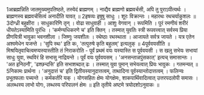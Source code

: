 

  
1आब्रह्मन्निति जातमुख्यमुपतिष्ठते, तस्येदं ब्राह्मणम् । नाद्यैव ब्राह्मणो ब्रह्मवर्चसी, अपि तु पुराऽपीत्यर्थः । ब्राह्मणस्य ब्रह्मवर्चसित्वं अनादीति यावत् ॥
2इषव्यः इषुषु साधुः । शूरः विक्रान्तः । महारथः रथचर्याकुशलः ॥
3दोग्ध्री बहुक्षीरा । साधुकारिणि तृन् । वोढा साधुवाही । आशुः वेगवान् । रूपमिति । पुरं रमणीयं शरीरं धीयतेऽस्यामिति पुरंधिः । 'कर्मण्यधिकरणे च' इति क्तिन् । तस्मात् युवतिः स्त्री रूपवत्त्वात् सर्वस्य प्रिया प्रीणयित्री भावुका भवनशीला । जिष्णुः जयशीलः । रथेष्ठाः रथस्थाता । आजायते सर्वत्र जायते । यत्र एतेन अश्वमेधेन यजन्ते । 'सुपि स्थः' इति कः, 'तत्पुरुषे कृति बहुलम्' इत्यलुक् ॥
4पूर्ववयसीति ॥ मिश्रयितृवाचित्वमप्यस्यास्तीति तं निराकरोति - पूर्वं प्रथमं वयः यस्यास्ति स पूर्ववयसी । स खलु सभेयः सभायां साधुः युवा, स्थविरं हि सभासु नाद्रियन्ते । पूर्वं वयः पूर्ववयसम् । 'अनसन्तान्नपुंसकात्' इत्यच् समासान्तः । 'अत इनिठनौ', 'ढश्छन्दसि' इति सभाशब्दात् ढः । तस्मात् युवा पुमान् सभेयत्वात् प्रियः भावुकः । गतमन्यत् ॥
5निकामः प्रार्थना । 'अनुदात्तं च' इति द्वितीयस्यानुदात्तत्वम्, ताथादिना पूर्वस्यान्तोदात्तत्वम् । फलिन्यः प्रभूतफलाः पच्यन्ते । कर्मकर्तरि यक् । योगसहितः क्षेमः योगक्षेमः, शाकपार्थिवादित्वात् उत्तरपदलोपी समासः । अलब्धस्य लाभो योगः, लब्धस्य परिपालनं क्षेमः ॥
इति तृतीये अष्टमे त्रयोदशोऽनुवाकः ॥  
